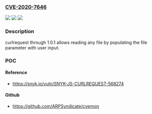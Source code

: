 ### [CVE-2020-7646](https://cve.mitre.org/cgi-bin/cvename.cgi?name=CVE-2020-7646)
![](https://img.shields.io/static/v1?label=Product&message=curlrequest&color=blue)
![](https://img.shields.io/static/v1?label=Version&message=All%20versions%20including%201.0.1%20&color=brightgreen)
![](https://img.shields.io/static/v1?label=Vulnerability&message=Arbitrary%20File%20Read&color=brightgreen)

### Description

curlrequest through 1.0.1 allows reading any file by populating the file parameter with user input.

### POC

#### Reference
- https://snyk.io/vuln/SNYK-JS-CURLREQUEST-568274

#### Github
- https://github.com/ARPSyndicate/cvemon

